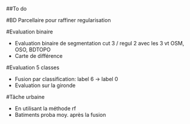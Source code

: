 ##To do

#BD Parcellaire pour raffiner regularisation

#Evaluation binaire
- Evaluation binaire de segmentation cut 3 / regul 2 avec les 3 vt OSM, OSO, BDTOPO
- Carte de différence

#Evaluation 5 classes
- Fusion par classification: label 6 -> label 0
- Evaluation sur la gironde

#Tâche urbaine
- En utilisant la méthode rf
- Batiments proba moy. après la fusion
